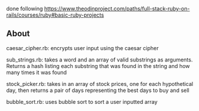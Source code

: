 done following https://www.theodinproject.com/paths/full-stack-ruby-on-rails/courses/ruby#basic-ruby-projects

## About

caesar_cipher.rb: encrypts user input using the caesar cipher

sub_strings.rb: takes a word and an array of valid substrings as arguments. Returns a hash listing each substring that was found in the string and how many times it was found

stock_picker.rb: takes in an array of stock prices, one for each hypothetical day, then returns a pair of days representing the best days to buy and sell

bubble_sort.rb: uses bubble sort to sort a user inputted array